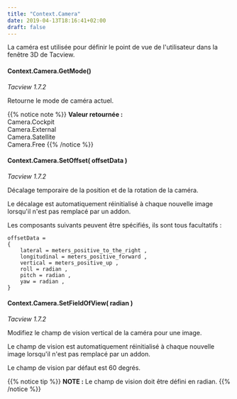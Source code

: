 ```yaml
---
title: "Context.Camera"
date: 2019-04-13T18:16:41+02:00
draft: false
---
```


La caméra est utilisée pour définir le point de vue de l'utilisateur dans la fenêtre 3D de Tacview.


#### Context.Camera.GetMode()
*Tacview 1.7.2*

Retourne le mode de caméra actuel.

{{% notice note %}}
**Valeur retournée :**<br>
		Camera.Cockpit<br>
		Camera.External<br>
		Camera.Satellite<br>
		Camera.Free
{{% /notice %}}


#### Context.Camera.SetOffset( offsetData )
*Tacview 1.7.2*

Décalage temporaire de la position et de la rotation de la caméra.

Le décalage est automatiquement réinitialisé à chaque nouvelle image lorsqu'il n'est pas remplacé par un addon.

Les composants suivants peuvent être spécifiés, ils sont tous facultatifs :

	offsetData =
	{
		lateral = meters_positive_to_the_right ,
		longitudinal = meters_positive_forward ,
		vertical = meters_positive_up ,
		roll = radian ,
		pitch = radian ,
		yaw = radian ,
	}


#### Context.Camera.SetFieldOfView( radian )
*Tacview 1.7.2*

Modifiez le champ de vision vertical de la caméra pour une image.

Le champ de vision est automatiquement réinitialisé à chaque nouvelle image lorsqu'il n'est pas remplacé par un addon.

Le champ de vision par défaut est 60 degrés.

{{% notice tip %}}
**NOTE :** Le champ de vision doit être défini en radian.
{{% /notice %}}
